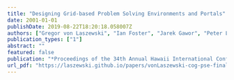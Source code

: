 ```yaml
---
title: "Designing Grid-based Problem Solving Environments and Portals"
date: 2001-01-01
publishDate: 2019-08-22T18:20:18.058007Z
authors: ["Gregor von Laszewski", "Ian Foster", "Jarek Gawor", "Peter Lane", "Nell Rehn", "Mike Russell"]
publication_types: ["1"]
abstract: ""
featured: false
publication: "*Proceedings of the 34th Annual Hawaii International Conference on System Sciences (HICSS-34)*"
url_pdf: "https://laszewski.github.io/papers/vonLaszewski-cog-pse-final.pdf"
---
```


